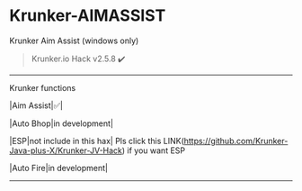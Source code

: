 # Krunker-AIMASSIST
Krunker Aim Assist (windows only)
>Krunker.io Hack v2.5.8 ✔️
__________________________________
Krunker functions

|Aim Assist|✅|

|Auto Bhop|in development|

|ESP|not include in this hax| Pls click this LINK(https://github.com/Krunker-Java-plus-X/Krunker-JV-Hack) if you want ESP

|Auto Fire|in development|
__________________________________
